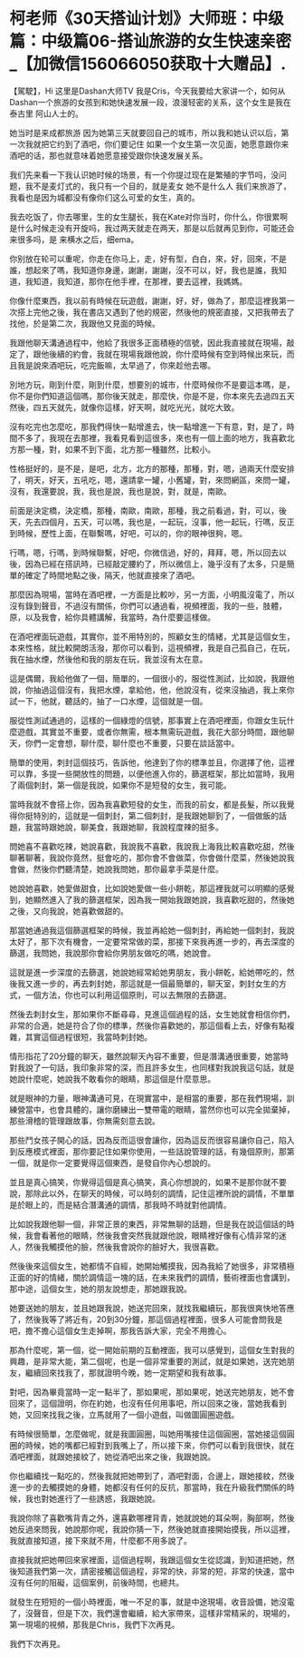 # 柯老师《30天搭讪计划》大师班：中级篇：中级篇06-搭讪旅游的女生快速亲密_【加微信156066050获取十大赠品】.

【駕駛】，Hi 这里是Dashan大师TV 我是Cris，今天我要给大家讲一个，如何从Dashan一个旅游的女孩到和她快速发展一段，浪漫轻密的关系，这个女生是我在泰古里 阿山人士的。

她当时是来成都旅游 因为她第三天就要回自己的城市，所以我和她认识以后，第一次我就把它约到了酒吧，你们要记住 如果一个女生第一次见面，她愿意跟你来酒吧的话，那也就意味着她愿意接受跟你快速发展关系。

我们先来看一下我认识她时候的场景，有一个你提过现在是繁殖的字节吗，没问题，我不是麦灯式的，我只有一个目的，就是麦女 她不是什么人 我们来旅游了，我看也是因为城都没有像你们这么可爱的女生，真的。

我去吃饭了，你去哪里，生的女生腿长，我在Kate对你当时，你什么，你很累啊 是什么时候走没有开旋吗，我过两天就走在两天，那是以后就再见到你，可能还会来很多吗，是 来横水之后，细ema。

你别放在轮可以重呢，你走在你马上，走，好有型，白白，來，好，回來，不是誰，想起來了嗎，我知道你身邊，謝謝，謝謝，沒不可以，好，我也是誰，我知道，我知道，我知道，那你在他手裡，在那裡，要去這裡，我媽媽。

你像什麼東西，我以前有時候在玩遊戲，謝謝，好，好，做為了，那麼這裡我第一次搭上完他之後，我在書店又遇到了他的規密，然後他的規密直接，又把我帶去了找他，於是第二次，我跟他又見面的時候。

我跟他聊天溝通過程中，他給了我很多正面積極的信號，因此我直接就在現場，敲定了，跟他後續的約會，我就在現場我跟他說，你什麼時候有空到時候出來玩，而且我是說來酒吧玩，吃完飯嘛，太早過了，你來趁他去哪。

別地方玩，剛到什麼，剛到什麼，想要別的城市，什麼時候你不是要這本嗎，是，你不是你們知道這個嗎，那你後天就走，那麼快，你是不是，你本來先去過四五天然後，四五天就先，就像你這樣，好天啊，就吃光光，就吃大致。

沒有吃完也怎麼吃，那我們得快一點增進去，快一點增進一下有意，對，是了，時間不多了，我現在去那裡，我看見看到這很多，來也有一個上面的地方，我喜歡北方那一種，對，如果不到下面，北方那一種雖然，比較小。

性格挺好的，是不是，是吧，北方，北方的那種，那種，對，嗯，過兩天什麼安排了，明天，好天，五吼吃，嗯，還請拿一罐，小舊罐，對，來問網區，來問一罐，沒有，我還要說，我，我也是說，我也是說，對，就是，南歐。

前面是決定橋，決定橋，那種，南歐，南歐，那種，我之前看過，對，可以，後天，先去四個月，五天，可以嗎，我也是，一起玩，沒事，他一起玩，行嗎，反正到時候，歷性上面，在聯繫嗎，好吧，可以的，你的眼神很夠，嗯。

行嗎，嗯，行嗎，到時候聯繫，好吧，你微信過，好的，拜拜，嗯，所以回去以後，因為已經在搭訊時，已經敲定腰約了，所以微信上，幾乎沒有了太多，只是簡單的確定了時間地點之後，隔天，他就直接來了酒吧。

那麼因為現場，當時在酒吧裡，一方面是比較吵，另一方面，小明風沒電了，所以沒有錄到聲音，不過沒有關係，你們可以通過看，視頻裡面，我的一些，肢體，原，以及我會，給你具體講解，我當時，為什麼要這樣做。

在酒吧裡面玩遊戲，其實你，並不用特別的，照顧女生的情緒，尤其是這個女生，本來性格，就比較開朗活潑，那你可以看到，這視頻裡，我是自己孤自己，在玩，我在抽水煙，然後他和我的朋友在玩，我並沒有太在意。

這是偶爾，我給他做了一個，簡單的，一個很小的，服從性測試，比如說，我跟他說，你抽過這個沒有，我把水煙，拿給他，他，他說沒有，從來沒抽過，我上來你試一下，他就，聽話的，抽了一口水煙，這個就是一個。

服從性測試通過的，這樣的一個綠燈的信號，那事實上在酒吧裡面，你跟女生玩什麼遊戲，其實並不重要，或者你無需，根本無需玩遊戲，我花大部分時間，跟他聊天，你們一定會想，聊什麼，聊什麼也不重要，只要在談話當中。

簡單的使用，刺封這個技巧，告訴他，他達到了你的標準並且，你選擇了他，這裡可以靠，多提一些開放性的問題，以便他進入你的，篩選框架，那比如當時，我用了兩個刺封，第一個是我說，如果你不是短發的女生，我可能。

當時我就不會搭上你，因為我喜歡短發的女生，而我的前女，都是長髮，所以我覺得你挺特別的，這就是一個刺封，第二個刺封，是我跟她聊到了，一個做飯的話題，我當時跟她說，聊美食，我跟她聊，我說程度辣的挺多。

問她喜不喜歡吃辣，她說喜歡，我說我不喜歡，我說我上海我比較喜歡吃甜，然後聊著聊著，我說你竟然，挺會吃的，那你會不會做菜，你會做什麼菜，然後她說我會做，然後你們聽清楚，她說我問她，那你最拿手菜是什麼。

她說她喜歡，她愛做甜食，比如說她愛做一些小餅乾，那這裡我就可以明顯的感覺到，她顯然進入了我的篩選框架，因為我一開始我跟她說，我喜歡吃甜的，然後她之後，又向我說，她喜歡做甜的。

那當她通過我這個篩選框架的時候，我並再給她一個刺封，再給她一個刺封，我說太好了，那下次有機會，一定要常常做的菜，那接下來我再進一步的，再去深度的篩選，我問她，我說那你會給你男朋友做吃的嗎，她說會。

這就是進一步深度的去篩選，她說她經常給她男朋友，我小餅乾，給她帶吃的，然後我又進一步的，再去刺封她，那這就是一個最簡單的，聊天室，刺封女生的方式，一個方法，你也可以利用這個原則，可以去無限的去篩選。

然後去刺封女生，那如果你不斷尋尋，見進這個過程的話，女生她就會相信你們，非常的合適，她是符合了你的標準，然後你喜歡她的，那這個看上去，好像有點複雜，其實這個過程很短，我當時刺封她。

情形指花了20分鐘的聊天，雖然說聊天內容不重要，但是潛溝通很重要，她當時對我說了一句話，我印象非常的深，而且許多女生，也同樣對我說我這句話，就是她說什麼呢，她說我不敢看你的眼睛，那這個是什麼意思。

就是眼神的力量，眼神溝通可見，在現實當中，是相當的重要，那在我們現場，訓練營當中，也會具體的，讓你磨練出一雙帶電的眼睛，當然你也可以完全拋棄掉，那些滑稽的管理跟故事，你無需刻意去說。

那些鬥女孩子開心的話，因為反而這很會讓你，因為這反而很容易讓你自己，陷入到反應模式裡面，那你要記住如果你使用，一些話說管理的話，有幾個原則，那第一個，就是你一定要覺得這個東西，是發自你內心想說的。

並且是真心搞笑，你覺得這個是真心搞笑，真心你想說的，如果不是那你就不要說，那除此以外，在聊天的時候，可以時刻的調情，記住這裡所說的調情，不單單是於眼上的，而是結合潛溝通的調情，那我時不時就對他調情。

比如說我跟他聊一個，非常正景的東西，非常無聊的話題，但是我在說這個話的時候，我會看著他的眼睛，然後我會突然我就跟他說，眼睛裡好像有心情非常的迷人，然後我觸摸他的臉，然後我會說你的臉好大，我很喜歡。

然後後來這個女生，她都情不自經，她開始觸摸我，因為我給了她很多，非常積極正面的好的情緒，關於調情這一塊的話，在未來我們的調情，藝術裡面也會講到，那中途，這個女生，她的朋友說想走，那她跟我說。

她要送她的朋友，並且她跟我說，她送完回來，就找我繼續玩，那我很爽快地答應了，然後我等了將近有，20到30分鐘，那這個過程裡面，很多人可能會問我是吧，擔不擔心這個女生走掉啊，那我告訴大家，完全不用擔心。

那為什麼呢，第一個，從一開始前期的互動裡面，我可以感覺到，這個女生對我的興趣，是非常大能，第二個呢，也是一個非常重要的測試，就是如果她，送完她朋友，繼續回來找我了，那就證明今晚，她一定期望和我有故事。

對吧，因為畢竟當時一定一點半了，那如果呢，那如果呢，她送完她朋友，她不會回來了，這個證明，你在約她，也沒有任何用事吧，所以回來之後，當她我看到她，又回來找我之後，立馬就用了一個小遊戲，叫做圖圓圈遊戲。

有時候很簡單，怎麼做呢，就是我圖圓圈，叫她用嘴接住這個圓圈，當她接這個圓圈的時候，她的嘴都已經對到我嘴上了，所以接下來，你們可以看到我很快，就在酒吧裡面，就跟她接紋了，她從酒吧出來之後，我跟她說。

你也繼續找一點吃的，然後我就把她帶到了，酒吧對面，合邊上，跟她接紋，然後進一步的去觸摸她的身體，她都沒有任何的反抗，那當時，我在升級我們關係的時候，我也對她進行了一些誘惑，我跟她說。

我說你除了喜歡嘴背青之外，還喜歡哪裡背青，她就說她的耳朵啊，胸部啊，然後她反過來問我，她說那你呢，我說你猜一下，然後她就直接開始摸我，所以這裡，我就直接知道，接下來就不用，什麼都不用多說了。

直接我就把她帶回來家裡面，這個過程啊，我跟這個女生從認識，到知道把她，然後知道我們第一次，請密接觸這個過程，非常的快，非常的短，非常的快速，當中沒有任何的阻礙，這個案例，前後時間，也總共。

就發生在短短的一個小時裡面，唯一不足的事，就是中途現場，收音設備，她沒電了，沒聲音，但是下次，我們還會繼續，給大家帶來，這樣非常精采的，現場的，第一現場的視頻，那我是Chris，我們下次再見。

我們下次再見。